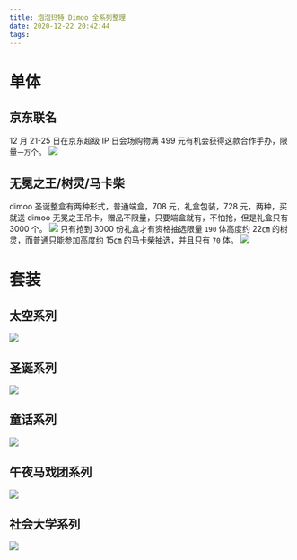 ```yaml
---
title: 泡泡玛特 Dimoo 全系列整理
date: 2020-12-22 20:42:44
tags:
---
```


<!--more-->

# 单体

## 京东联名

12 月 21-25 日在京东超级 IP 日会场购物满 499 元有机会获得这款合作手办，限量`一万`个。
![](京东.jpg)

## 无冕之王/树灵/马卡柴

dimoo 圣诞整盒有两种形式，普通端盒，708 元，礼盒包装，728 元，两种，买就送 dimoo 无冕之王吊卡，赠品不限量，只要端盒就有，不怕抢，但是礼盒只有 3000 个。
![](无冕之王.png)
只有抢到 3000 份礼盒才有资格抽选限量 `190` 体高度约 22㎝ 的树灵，而普通只能参加高度约 15㎝ 的马卡柴抽选，并且只有 `70` 体。
![](树灵.png)

<!--more-->

# 套装

## 太空系列

![](太空系列.jpg)

## 圣诞系列

![](圣诞系列.jpg)

## 童话系列

![](童话系列.jpg)

## 午夜马戏团系列

![](午夜马戏团系列.jpg)

## 社会大学系列

![](社会大学系列.jpg)
